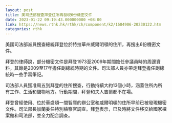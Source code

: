 ```yaml
---
layout: post
title: 美司法部搜查拜登住所再發現6份機密文件
date: 2023-01-22 09:19:43.000000000 +08:00
link: https://news.rthk.hk/rthk/ch/component/k2/1684906-20230122.htm
categories: rthk
---
```


美國司法部派員搜查總統拜登位於特拉華州威爾明頓的住所，再搜出6份機密文件。

拜登的律師說，部分機密文件是拜登1973至2009年期間擔任參議員時的周邊資料，其餘是2009至17年擔任副總統時期的文件。司法部人員亦帶走拜登擔任副總統時一些手寫筆記。

司法部人員獲准周五到拜登的住所搜查，行動持續大約13個小時，涵蓋住所內所有工作、生活和儲物地方。行動期間，拜登和夫人吉爾都不在場。

拜登曾經使用、位於華盛頓一間智庫的辧公室和威爾明頓的住所早前已被發現機密文件。司法部長加蘭委任特別檢察官調查。拜登表示，已及時將文件移交給國家檔案館和司法部，並全力配合調查。
